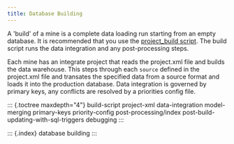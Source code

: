 ```yaml
---
title: Database Building
--- 
```


A 'build' of a mine is a complete data loading run starting from an empty database. It is recommended that you use the [project\_build script](build-script.md). The build script runs the data integration and any post-processing steps.

Each mine has an integrate project that reads the project.xml file and builds the data warehouse. This steps through each `source` defined in the project.xml file and transates the specified data from a source format and loads it into the production database. Data integration is governed by primary keys, any conflicts are resolved by a priorities config file.

::: {.toctree maxdepth="4"} build-script project-xml data-integration model-merging primary-keys priority-config post-processing/index post-build-updating-with-sql-triggers debugging :::

::: {.index} database building :::

